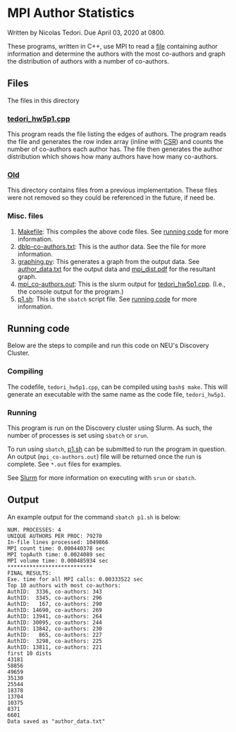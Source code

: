 # MPI Author Statistics
Written by Nicolas Tedori. Due April 03, 2020 at 0800.

These programs, written in C++, use MPI to read a [file](dblp-co-authors.txt) containing author information and determine the authors with the most co-authors and graph the distribution of authors with a number of co-authors.

## Files
The files in this directory

### [tedori_hw5p1.cpp](tedori_hw5p1.cpp)
This program reads the file listing the edges of authors. The program reads the file and generates the row index array (inline with [CSR](https://en.wikipedia.org/wiki/Sparse_matrix#Compressed_sparse_row_(CSR,_CRS_or_Yale_format))) and counts the number of co-authors each author has. The file then generates the author distribution which shows how many authors have how many co-authors.

### [Old](old)
This directory contains files from a previous implementation. These files were not removed so they could be referenced in the future, if need be.

### Misc. files
1. [Makefile](Makefile): This compiles the above code files. See [running code](https://github.com/niclad/eece5640/tree/master/hw5/p1#running-code) for more information.
2. [dblp-co-authors.txt](dblp-co-authors.txt): This is the author data. See the file for more information.
3. [graphing.py](graphing.py): This generates a graph from the output data. See [author_data.txt](author_data.txt) for the output data and [mpi_dist.pdf](mpi_dist.pdf) for the resultant graph.
4. [mpi_co-authors.out](mpi_top_co-authors.out): This is the slurm output for [tedori_hw5p1.cpp](tedori_hw5p1.cpp). (I.e., the console output for the program.)
6. [p1.sh](p1.sh): This is the `sbatch` script file. See [running code](https://github.com/niclad/eece5640/tree/master/hw5/p1#running-code) for more information.

## Running code
Below are the steps to compile and run this code on NEU's Discovery Cluster.

### Compiling
The codefile, `tedori_hw5p1.cpp`, can be compiled using `bash$ make`. This will generate an executable with the same name as the code file, `tedori_hw5p1`.

### Running
This program is run on the Discovery cluster using Slurm. As such, the number of processes is set using `sbatch` or `srun`.

To run using `sbatch`, [p1.sh](p1.sh) can be submitted to run the program in question. An output (`mpi_co-authors.out`) file will be returned once the run is complete. See `*.out` files for examples.

See [Slurm](https://rc-docs.northeastern.edu/en/latest/using-discovery/usingslurm.html) for more information on executing with `srun` or `sbatch`.

## Output
An example output for the command `sbatch p1.sh` is below:

```
NUM. PROCESSES: 4
UNIQUE AUTHORS PER PROC: 79270
In-file lines processed: 1049866
MPI count time: 0.000440378 sec
MPI topAuth time: 0.0024089 sec
MPI volume time: 0.000485934 sec
***************************
FINAL RESULTS:
Exe. time for all MPI calls: 0.00333522 sec
Top 10 authors with most co-authors:
AuthID:  3336, co-authors: 343
AuthID:  3345, co-authors: 296
AuthID:   167, co-authors: 290
AuthID: 14690, co-authors: 269
AuthID: 13941, co-authors: 264
AuthID: 30095, co-authors: 244
AuthID: 13842, co-authors: 230
AuthID:   865, co-authors: 227
AuthID:  3298, co-authors: 225
AuthID: 13811, co-authors: 221
first 10 dists
43181
58856
49659
35130
25544
18378
13704
10375
8371
6601
Data saved as "author_data.txt"
```